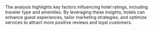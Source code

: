 The analysis highlights key factors influencing hotel ratings, including traveler type and amenities. 
By leveraging these insights, hotels can enhance guest experiences, tailor marketing strategies, and optimize services to attract more positive reviews and loyal customers.

